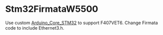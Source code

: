 # Stm32FirmataW5500

Use custom [Arduino_Core_STM32](https://github.com/empirefox/Arduino_Core_STM32) to support F407VET6.
Change Firmata code to include Ethernet3.h.